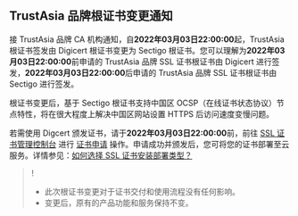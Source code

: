 ## TrustAsia 品牌根证书变更通知
接 TrustAsia  品牌 CA 机构通知，自**2022年03月03日22:00:00**起，TrustAsia 根证书签发由 Digicert 根证书变更为 Sectigo 根证书。您可以理解为**2022年03月03日22:00:00**前申请的 TrustAsia  品牌 SSL 证书根证书由 Digicert 进行签发，**2022年03月03日22:00:00**后申请的 TrustAsia  品牌 SSL 证书根证书由 Sectigo 进行签发。

根证书变更后，基于 Sectigo 根证书支持中国区 OCSP（在线证书状态协议）节点特性，将在很大程度上解决中国区网站设置 HTTPS 后访问速度变慢问题。

若需使用 Digcert 颁发证书，请于**2022年03月03日22:00:00**前，前往 [SSL 证书管理控制台](https://console.cloud.tencent.com/ssl) 进行 [证书申请](https://cloud.tencent.com/document/product/400/54495) 操作。申请成功并颁发后，您可将您的证书部署至云服务。详情参见：[如何选择 SSL 证书安装部署类型？](https://cloud.tencent.com/document/product/400/4143)


>!
>- 此次根证书变更对于证书交付和使用流程没有任何影响。
>- 变更后，原有的产品功能和服务保持不变。



